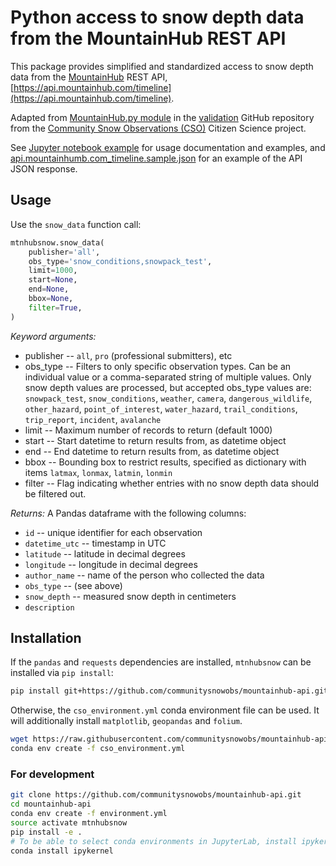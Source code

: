 # Python access to snow depth data from the MountainHub REST API

This package provides simplified and standardized access to snow depth data from the 
[MountainHub](https://about.mountainhub.com/) REST API, 
[https://api.mountainhub.com/timeline](https://api.mountainhub.com/timeline).

Adapted from [MountainHub.py module](https://github.com/communitysnowobs/validation/blob/master/validation/MountainHub.py) 
in the [validation](https://github.com/communitysnowobs/validation) GitHub repository from the 
[Community Snow Observations (CSO)](http://communitysnowobs.org/) Citizen Science project.

See [Jupyter notebook example](https://github.com/communitysnowobs/mountainhub-api/blob/master/notebooks/AlaskaRequest_withFoliumMap.ipynb) 
for usage documentation and examples, 
and [api.mountainhumb.com_timeline.sample.json](api.mountainhumb.com_timeline.sample.json) 
for an example of the API JSON response.

## Usage

Use the `snow_data` function call:

```python
mtnhubsnow.snow_data(
    publisher='all',
    obs_type='snow_conditions,snowpack_test',
    limit=1000,
    start=None,
    end=None,
    bbox=None,
    filter=True,
)
```

*Keyword arguments:*
- publisher -- `all`, `pro` (professional submitters), etc
- obs_type -- Filters to only specific observation types. Can be an individual value or a comma-separated string of multiple values. Only snow depth values are processed, but accepted obs_type values are: `snowpack_test`, `snow_conditions`, `weather`, `camera`, `dangerous_wildlife`, `other_hazard`, `point_of_interest`, `water_hazard`, `trail_conditions`, `trip_report`, `incident`, `avalanche`
- limit -- Maximum number of records to return (default 1000)
- start -- Start datetime to return results from, as datetime object
- end -- End datetime to return results from, as datetime object
- bbox -- Bounding box to restrict results, specified as dictionary with items `latmax`, `lonmax`, `latmin`, `lonmin`
- filter -- Flag indicating whether entries with no snow depth data should be filtered out.

*Returns:* 
A Pandas dataframe with the following columns:
- `id` -- unique identifier for each observation
- `datetime_utc` -- timestamp in UTC
- `latitude` -- latitude in decimal degrees
- `longitude` -- longitude in decimal degrees
- `author_name` -- name of the person who collected the data
- `obs_type` -- (see above)
- `snow_depth` -- measured snow depth in centimeters
- `description`

## Installation 

If the `pandas` and `requests` dependencies are installed, `mtnhubsnow` can be installed via `pip install`:
```bash
pip install git+https://github.com/communitysnowobs/mountainhub-api.git
``` 

Otherwise, the `cso_environment.yml` conda environment file can be used. It will additionally install 
`matplotlib`, `geopandas` and `folium`.
```bash
wget https://raw.githubusercontent.com/communitysnowobs/mountainhub-api/master/cso_environment.yml
conda env create -f cso_environment.yml
```

### For development

```bash
git clone https://github.com/communitysnowobs/mountainhub-api.git
cd mountainhub-api
conda env create -f environment.yml
source activate mtnhubsnow
pip install -e .
# To be able to select conda environments in JupyterLab, install ipykernel
conda install ipykernel
```
